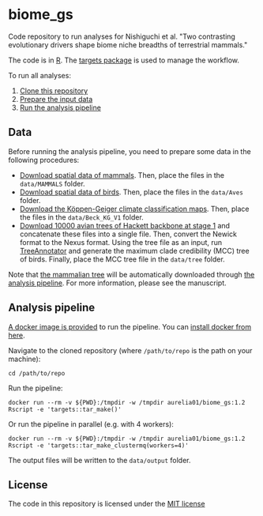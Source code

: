 # biome_gs

Code repository to run analyses for Nishiguchi et al. "Two contrasting evolutionary drivers shape biome niche breadths of terrestrial mammals."

The code is in [R](https://cran.r-project.org/). The [targets package](https://wlandau.github.io/targets/index.html) is used to manage the workflow.

To run all analyses:

1. [Clone this repository](https://git-scm.com/book/en/v2/Git-Basics-Getting-a-Git-Repository)
2. [Prepare the input data](#Data)
3. [Run the analysis pipeline](#Analysis-pipeline)

## Data

Before running the analysis pipeline, you need to prepare some data in the following procedures:

- [Download spatial data of mammals](https://www.iucnredlist.org/resources/spatial-data-download). Then, place the files in the `data/MAMMALS` folder.
- [Download spatial data of birds](http://datazone.birdlife.org/species/requestdis). Then, place the files in the `data/Aves` folder.
- [Download the Köppen-Geiger climate classification maps](https://doi.org/10.6084/m9.figshare.6396959). Then, place the files in the `data/Beck_KG_V1` folder.
- [Download 10000 avian trees of Hackett backbone at stage 1](https://data.vertlife.org) and concatenate these files into a single file. Then, convert the Newick format to the Nexus format. Using the tree file as an input, run [TreeAnnotator](https://beast.community/treeannotator) and generate the maximum clade credibility (MCC) tree of birds. Finally, place the MCC tree file in the `data/tree` folder.

Note that [the mammalian tree](https://doi.org/10.1371/journal.pbio.3000494) will be automatically downloaded through [the analysis pipeline](#Analysis-pipeline). For more information, please see the manuscript.

## Analysis pipeline

[A docker image is provided](https://hub.docker.com/r/aurelia01/biome_gs) to run the pipeline. You can [install docker from here](https://docs.docker.com/install/).

Navigate to the cloned repository (where `/path/to/repo` is the path on your machine):

```
cd /path/to/repo
```

Run the pipeline:
```
docker run --rm -v ${PWD}:/tmpdir -w /tmpdir aurelia01/biome_gs:1.2 Rscript -e 'targets::tar_make()'
```

Or run the pipeline in parallel (e.g. with 4 workers):
```
docker run --rm -v ${PWD}:/tmpdir -w /tmpdir aurelia01/biome_gs:1.2 Rscript -e 'targets::tar_make_clustermq(workers=4)'
```

The output files will be written to the `data/output` folder.

## License

The code in this repository is licensed under the [MIT license](LICENSE)
